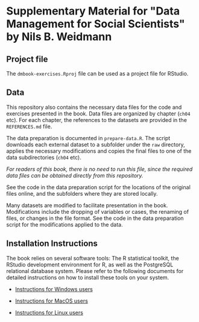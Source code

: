 # Supplementary Material for "Data Management for Social Scientists" by Nils B. Weidmann

## Project file

The `dmbook-exercises.Rproj` file can be used as a project file for RStudio.

## Data 

This repository also contains the necessary data files for the code and exercises presented in the book. Data files are organized by chapter (`ch04` etc). For each chapter, the references to the datasets are provided in the `REFERENCES.md` file.

The data preparation is documented in `prepare-data.R`. The script downloads each external dataset to a subfolder under the `raw` directory, applies the necessary modifications and copies the final files to one of the data subdirectories (`ch04` etc). 

*For readers of this book, there is no need to run this file, since the required data files can be obtained directly from this repository.*

See the code in the data preparation script for the locations of the original files online, and the subfolders where they are stored locally.

Many datasets are modified to facilitate presentation in the book. Modifications include the dropping of variables or cases, the renaming of files, or changes in the file format. See the code in the data preparation script for the modifications applied to the data.

## Installation Instructions

The book relies on several software tools: The R statistical toolkit, the RStudio development environment for R, as well as the PostgreSQL relational database system. Please refer to the following documents for detailed instructions on how to install these tools on your system. 

* [Instructions for Windows users](install-software/installation-windows.md)

* [Instructions for MacOS users](install-software/installation-mac.md)

* [Instructions for Linux users](install-software/installation-linux.md)